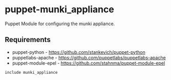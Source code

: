puppet-munki_appliance
============

Puppet Module for configuring the munki appliance.

Requirements
------------
* puppet-python      - https://github.com/stankevich/puppet-python
* puppetlabs-apache  - https://github.com/puppetlabs/puppetlabs-apache
* puppet-module-epel - https://github.com/stahnma/puppet-module-epel


```
include munki_appliance
```